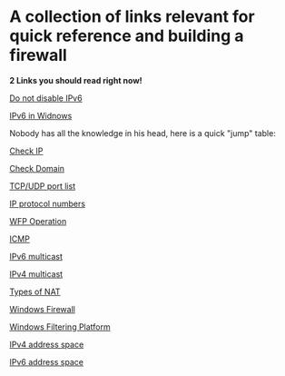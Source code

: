 # A collection of links relevant for quick reference and building a firewall

**2 Links you should read right now!**

[Do not disable IPv6](https://www.anexinet.com/blog/two-common-mistakes-windows-firewall-and-ipv6)

[IPv6 in Widnows](https://support.microsoft.com/en-us/help/929852/guidance-for-configuring-ipv6-in-windows-for-advanced-users)

Nobody has all the knowledge in his head, here is a quick "jump" table:

[Check IP](https://whatismyipaddress.com/ip-lookup)

[Check Domain](https://lookup.icann.org)

[TCP/UDP port list](https://en.wikipedia.org/wiki/List_of_TCP_and_UDP_port_numbers)

[IP protocol numbers](https://www.iana.org/assignments/protocol-numbers/protocol-numbers.xhtml)

[WFP Operation](https://docs.microsoft.com/en-us/windows/win32/fwp/basic-operation)

[ICMP](https://www.iana.org/assignments/icmp-parameters/icmp-parameters.xhtml)

[IPv6 multicast](https://www.iana.org/assignments/multicast-addresses/multicast-addresses.xhtml)

[IPv4 multicast](https://www.iana.org/assignments/multicast-addresses/multicast-addresses.xhtml)

[Types of NAT](https://www.think-like-a-computer.com/2011/09/16/types-of-nat)

[Windows Firewall](https://docs.microsoft.com/en-us/windows/security/threat-protection/windows-firewall/windows-firewall-with-advanced-security)

[Windows Filtering Platform](https://docs.microsoft.com/en-us/windows/win32/fwp/windows-filtering-platform-start-page)

[IPv4 address space](https://www.iana.org/assignments/ipv4-address-space/ipv4-address-space.xml)

[IPv6 address space](https://www.iana.org/assignments/ipv6-address-space/ipv6-address-space.xml)

